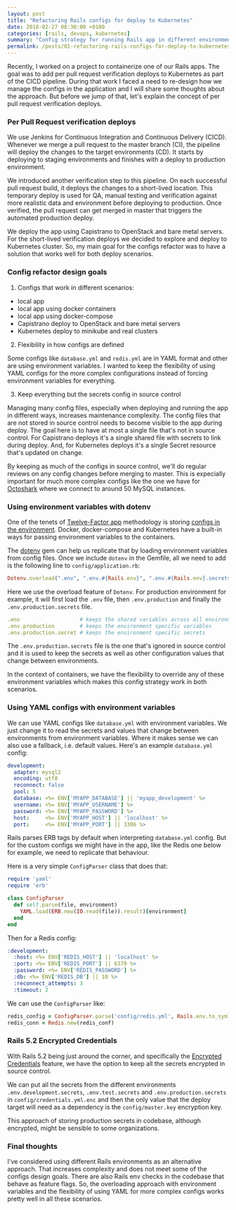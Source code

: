 ```yaml
---
layout: post
title: "Refactoring Rails configs for deploy to Kubernetes"
date: 2018-02-27 08:30:00 +0100
categories: [rails, devops, kubernetes]
summary: "Config strategy for running Rails app in different environments and deploy targets."
permalink: /posts/81-refactoring-rails-configs-for-deploy-to-kubernetes
---
```


Recently, I worked on a project to containerize one of our Rails apps. The goal was to add per pull request verification deploys to Kubernetes as part of the CICD pipeline. During that work I faced a need to re-design how we manage the configs in the application and I will share some thoughts about the approach. But before we jump of that, let's explain the concept of per pull request verification deploys.

### Per Pull Request verification deploys

We use Jenkins for Continuous Integration and Continuous Delivery (CICD). Whenever we merge a pull request to the master branch (CI), the pipeline will deploy the changes to the target environments (CD). It starts by deploying to staging environments and finishes with a deploy to production environment.

We introduced another verification step to this pipeline. On each successful pull request build, it deploys the changes to a short-lived location. This temporary deploy is used for QA, manual testing and verification against more realistic data and environment before deploying to production. Once verified, the pull request can get merged in master that triggers the automated production deploy.

We deploy the app using Capistrano to OpenStack and bare metal servers. For the short-lived verification deploys we decided to explore and deploy to Kubernetes cluster. So, my main goal for the configs refactor was to have a solution that works well for both deploy scenarios.

### Config refactor design goals

1. Configs that work in different scenarios:
  - local app
  - local app using docker containers
  - local app using docker-compose
  - Capistrano deploy to OpenStack and bare metal servers
  - Kubernetes deploy to minikube and real clusters

2. Flexibility in how configs are defined

  Some configs like `database.yml` and `redis.yml` are in YAML format and other are using environment variables. I wanted to keep the flexibility of using YAML configs for the more complex configurations instead of forcing environment variables for everything.

3. Keep everything but the secrets config in source control

  Managing many config files, especially when deploying and running the app in different ways, increases maintenance complexity. The config files that are not stored in source control needs to become visible to the app during deploy. The goal here is to have at most a single file that's not in source control. For Capistrano deploys it's a single shared file with secrets to link during deploy. And, for Kubernetes deploys it's a single Secret resource that's updated on change.

  By keeping as much of the configs in source control, we'll do regular reviews on any config changes before merging to master. This is expecially important for much more complex configs like the one we have for [Octoshark](http://localhost:3000/posts/69-managing-activerecord-connections-with-octoshark) where we connect to around 50 MySQL instances.

### Using environment variables with dotenv

One of the tenets of [Twelve-Factor app](https://12factor.net/) methodology is storing [configs in the environment](https://12factor.net/config). Docker, docker-compose and Kubernetes have a built-in ways for passing environment variables to the containers.

The [dotenv](https://github.com/bkeepers/dotenv) gem can help us replicate that by loading environment variables from config files. Once we include `dotenv` in the Gemfile, all we need to add is the following line to `config/application.rb`:

```ruby
Dotenv.overload(".env", ".env.#{Rails.env}", ".env.#{Rails.env}.secrets")
```

Here we use the overload feature of `Dotenv`. For production environment for example, it will first load the `.env` file, then `.env.production` and finally the `.env.production.secrets` file.

```ruby
.env                   # keeps the shared variables across all environments
.env.production        # keeps the environment specific variables
.env.production.secret # keeps the environment specific secrets
```
 The `.env.production.secrets` file is the one that's ignored in source control and it is used to keep the secrets as well as other configuration values that change between environments.

In the context of containers, we have the flexibility to override any of these environment variables which makes this config strategy work in both scenarios.

### Using YAML configs with environment variables

We can use YAML configs like `database.yml` with environment variables. We just change it to read the secrets and values that change between environments from environment variables. Where it makes sense we can also use a fallback, i.e. default values. Here's an example `database.yml` config:

```yaml
development:
  adapter: mysql2
  encoding: utf8
  reconnect: false
  pool: 5
  database: <%= ENV['MYAPP_DATABASE'] || 'myapp_development' %>
  username: <%= ENV['MYAPP_USERNAME'] %>
  password: <%= ENV['MYAPP_PASSWORD'] %>
  host:     <%= ENV['MYAPP_HOST'] || 'localhost' %>
  port:     <%= ENV['MYAPP_PORT'] || 3306 %>
```

Rails parses ERB tags by default when interpreting `database.yml` config. But for the custom configs we might have in the app, like the Redis one below for example, we need to replicate that behaviour.

Here is a very simple `ConfigParser` class that does that:

```ruby
require 'yaml'
require 'erb'

class ConfigParser
  def self.parse(file, environment)
    YAML.load(ERB.new(IO.read(file)).result)[environment]
  end
end
```

Then for a Redis config:

```yaml
:development:
  :host: <%= ENV['REDIS_HOST'] || 'localhost' %>
  :port: <%= ENV['REDIS_PORT'] || 6379 %>
  :password: <%= ENV['REDIS_PASSWORD'] %>
  :db: <%= ENV['REDIS_DB'] || 10 %>
  :reconnect_attempts: 3
  :timeout: 2
```

We can use the `ConfigParser` like:

```ruby
redis_config = ConfigParser.parse('config/redis.yml', Rails.env.to_sym)
redis_conn = Redis.new(redis_conf)
```

### Rails 5.2 Encrypted Credentials

With Rails 5.2 being just around the corner, and specifically the [Encrypted Credentials](https://www.engineyard.com/blog/rails-encrypted-credentials-on-rails-5.2) feature, we have the option to keep all the secrets encrypted in source control.

We can put all the secrets from the different environments `.env.development.secrets`, `.env.test.secrets` and `.env.production.secrets` in `config/credentials.yml.enc` and then the only value that the deploy target will need as a dependency is the `config/master.key` encryption key.

This approach of storing production secrets in codebase, although encrypted, might be sensible to some organizations.

### Final thoughts

I've considered using different Rails environments as an alternative approach. That increases complexity and does not meet some of the configs design goals. There are also Rails env checks in the codebase that behave as feature flags. So, the overloading approach with environment variables and the flexibility of using YAML for more complex configs works pretty well in all these scenarios.

